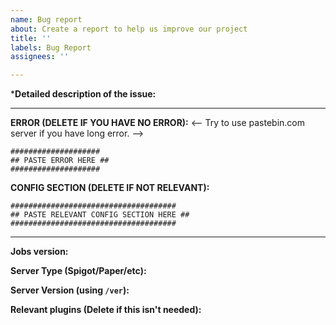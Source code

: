 ```yaml
---
name: Bug report
about: Create a report to help us improve our project
title: ''
labels: Bug Report
assignees: ''

---
```


***Detailed description of the issue:**

---

**ERROR (DELETE IF YOU HAVE NO ERROR):**
<-- Try to use pastebin.com server if you have long error. -->
```
####################
## PASTE ERROR HERE ##
####################
```

**CONFIG SECTION (DELETE IF NOT RELEVANT):**
```
#####################################
## PASTE RELEVANT CONFIG SECTION HERE ##
#####################################
```

---

**Jobs version:** 

**Server Type (Spigot/Paper/etc):** 

**Server Version (using `/ver`):** 

**Relevant plugins (Delete if this isn't needed):**
